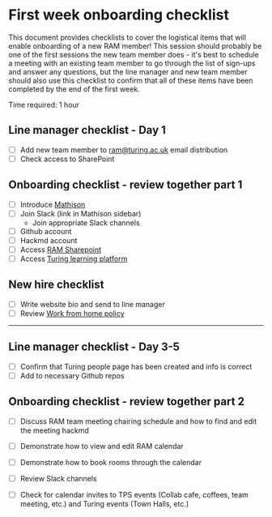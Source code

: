 # First week onboarding checklist

This document provides checklists to cover the logistical items that will enable onboarding of a new RAM member!
This session should probably be one of the first sessions the new team member does - it's best to schedule a meeting with an existing team member to go through the list of sign-ups and answer any questions, but the line manager and new team member should also use this checklist to confirm that all of these items have been completed by the end of the first week.

Time required: 1 hour

## Line manager checklist - Day 1
- [ ] Add new team member to ram@turing.ac.uk email distribution
- [ ] Check access to SharePoint

## Onboarding checklist - review together part 1
- [ ] Introduce [Mathison](https://mathison.turing.ac.uk)
- [ ] Join Slack (link in Mathison sidebar)
  - Join appropriate Slack channels
- [ ] Github account
- [ ] Hackmd account
- [ ] Access [RAM Sharepoint](https://thealanturininstitute.sharepoint.com/sites/RAM)
- [ ] Access [Turing learning platform](https://turing.learnupon.com/dashboard)

## New hire checklist
- [ ] Write website bio and send to line manager
- [ ] Review [Work from home policy](https://mathison.turing.ac.uk/page/2218?SearchId=258433&utm_source=interact&utm_medium=general_search&utm_term=work%20from%20home#!)

----------------------------------------------------------------------------------------------

## Line manager checklist - Day 3-5
- [ ] Confirm that Turing people page has been created and info is correct
- [ ] Add to necessary Github repos

## Onboarding checklist - review together part 2
- [ ] Discuss RAM team meeting chairing schedule and how to find and edit the meeting hackmd
- [ ] Demonstrate how to view and edit RAM calendar
- [ ] Demonstrate how to book rooms through the calendar
- [ ] Review Slack channels
- [ ] Check for calendar invites to TPS events (Collab cafe, coffees, team meeting, etc.) and Turing events (Town Halls, etc.)

